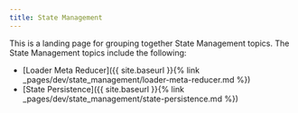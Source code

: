 ```yaml
---
title: State Management
---
```


This is a landing page for grouping together State Management topics. The State Management topics include the following:

- [Loader Meta Reducer]({{ site.baseurl }}{% link _pages/dev/state_management/loader-meta-reducer.md %})
- [State Persistence]({{ site.baseurl }}{% link _pages/dev/state_management/state-persistence.md %})
